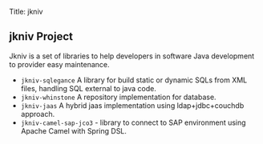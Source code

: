 Title: jkniv

jkniv Project
--------------------

Jkniv is a set of libraries to help developers in software Java development to provider easy maintenance. 

- `jkniv-sqlegance` A library for build static or dynamic SQLs from XML files, handling SQL external to java code.
- `jkniv-whinstone` A repository implementation for database.
- `jkniv-jaas` A hybrid jaas implementation using ldap+jdbc+couchdb approach.
- `jkniv-camel-sap-jco3` - library to connect to SAP environment using Apache Camel with Spring DSL.
